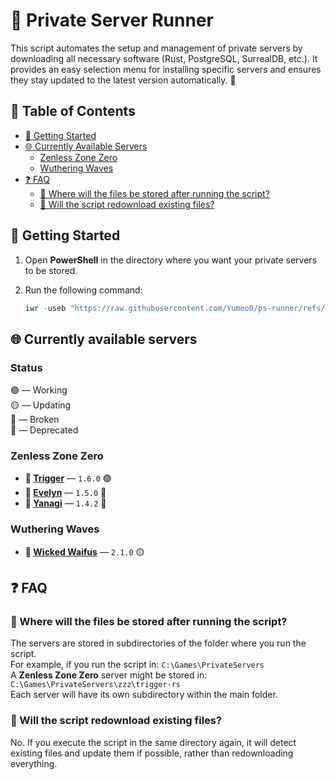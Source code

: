 # 🚀 Private Server Runner

This script automates the setup and management of private servers by downloading all necessary software (Rust, PostgreSQL, SurrealDB, etc.). It provides an easy selection menu for installing specific servers and ensures they stay updated to the latest version automatically. 🚀

## 📖 Table of Contents

- [📌 Getting Started](#-getting-started)
- [🌐 Currently Available Servers](#-currently-available-servers)
  - [Zenless Zone Zero](#zenless-zone-zero)
  - [Wuthering Waves](#wuthering-waves)
- [❓ FAQ](#-faq)
  - [📂 Where will the files be stored after running the script?](#-where-will-the-files-be-stored-after-running-the-script)
  - [🔄 Will the script redownload existing files?](#-will-the-script-redownload-existing-files)

## 📌 Getting Started

1. Open **PowerShell** in the directory where you want your private servers to be stored.
2. Run the following command:

   ```powershell
   iwr -useb "https://raw.githubusercontent.com/Yumeo0/ps-runner/refs/heads/main/ps.ps1" | iex
   ```

## 🌐 Currently available servers

### Status

🟢 — Working  
🟡 — Updating  
🔴 — Broken  
🔵 — Deprecated

### Zenless Zone Zero

- **🔗 [Trigger](https://git.xeondev.com/ObolSquad/trigger-rs)** — `1.6.0` 🟢
- **🔗 [Evelyn](https://git.xeondev.com/evelyn-rs/evelyn-rs)** — `1.5.0` 🔵
- **🔗 [Yanagi](https://git.xeondev.com/HollowSpecialOperationsS6/YanagiZS)** — `1.4.2` 🔵

### Wuthering Waves

- **🔗 [Wicked Waifus](https://git.xeondev.com/wickedwaifus/wicked-waifus-rs)** — `2.1.0` 🟡

## ❓ FAQ

### 📂 Where will the files be stored after running the script?

The servers are stored in subdirectories of the folder where you run the script.  
For example, if you run the script in: `C:\Games\PrivateServers`  
A **Zenless Zone Zero** server might be stored in: `C:\Games\PrivateServers\zzz\trigger-rs`  
Each server will have its own subdirectory within the main folder.

### 🔄 Will the script redownload existing files?

No. If you execute the script in the same directory again, it will detect existing files and update them if possible, rather than redownloading everything.

